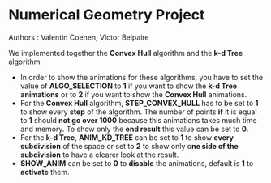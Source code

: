 Numerical Geometry Project
==========================

Authors : Valentin Coenen, Victor Belpaire

We implemented together the **Convex Hull** algorithm and the **k-d Tree** algorithm.

- In order to show the animations for these algorithms, you have to set the value of **ALGO_SELECTION** to **1** if you want to show the **k-d Tree animations** or to **2** if you want to show the **Convex Hull** animations.
- For the **Convex Hull** algorithm, **STEP_CONVEX_HULL** has to be set to **1** to show every **step** of the algorithm. The number of points **if** it is equal to **1** should **not go over 1000** because this animations takes much time and memory. To show only the **end result** this value can be set to **0**.
- For the **k-d Tree**, **ANIM_KD_TREE** can be set to **1** to show **every subdivision** of the space or set to **2** to show only o**ne side of the subdivision** to have a clearer look at the result.
- **SHOW_ANIM** can be set to **0** to **disable** the animations, default is **1** to **activate** them.
